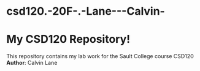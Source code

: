 # csd120.-20F-.-Lane---Calvin-
# My CSD120 Repository!
This repository contains my lab work for the Sault College course CSD120
**Author**: Calvin Lane
